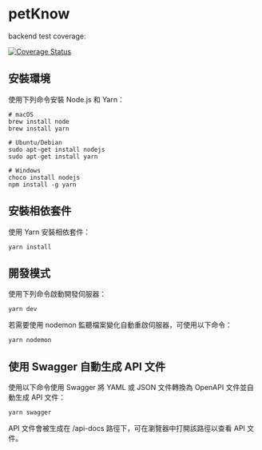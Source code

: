 # petKnow

backend test coverage:

[![Coverage Status](https://coveralls.io/repos/github/sunpochin/petKnow-be/badge.svg?branch=main)](https://coveralls.io/github/sunpochin/petKnow-be?branch=main)

## 安裝環境

使用下列命令安裝 Node.js 和 Yarn：

```
# macOS
brew install node
brew install yarn

# Ubuntu/Debian
sudo apt-get install nodejs
sudo apt-get install yarn

# Windows
choco install nodejs
npm install -g yarn
```

## 安裝相依套件

使用 Yarn 安裝相依套件：

    yarn install

## 開發模式

使用下列命令啟動開發伺服器：

    yarn dev

若需要使用 nodemon 監聽檔案變化自動重啟伺服器，可使用以下命令：

    yarn nodemon

## 使用 Swagger 自動生成 API 文件

使用以下命令使用 Swagger 將 YAML 或 JSON 文件轉換為 OpenAPI 文件並自動生成 API 文件：

    yarn swagger

API 文件會被生成在 /api-docs 路徑下，可在瀏覽器中打開該路徑以查看 API 文件。
